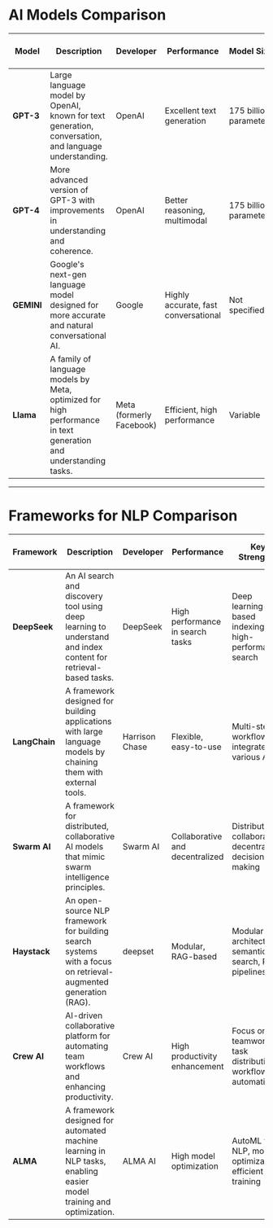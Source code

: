 # AI Models Comparison

| **Model**  | **Description**                                                                                              | **Developer**    | **Performance**                      | **Model Size**             | **Key Strengths**                                           | **Use Cases**                                      | **Fine-Tuning Capability**  |
|------------|--------------------------------------------------------------------------------------------------------------|------------------|--------------------------------------|----------------------------|------------------------------------------------------------|----------------------------------------------------|-----------------------------|
| **GPT-3**  | Large language model by OpenAI, known for text generation, conversation, and language understanding.          | OpenAI           | Excellent text generation            | 175 billion parameters     | Text generation, code completion, conversation             | Chatbots, content generation, code generation     | Yes                         |
| **GPT-4**  | More advanced version of GPT-3 with improvements in understanding and coherence.                              | OpenAI           | Better reasoning, multimodal         | 175 billion parameters     | Multimodal capabilities, fewer biases                      | Advanced NLP tasks, creative writing, medical applications | Yes                         |
| **GEMINI** | Google's next-gen language model designed for more accurate and natural conversational AI.                   | Google           | Highly accurate, fast conversational | Not specified              | Advanced language comprehension, multimodal support        | Virtual assistants, customer service bots, conversational interfaces | Yes                         |
| **Llama**  | A family of language models by Meta, optimized for high performance in text generation and understanding tasks. | Meta (formerly Facebook) | Efficient, high performance          | Variable                   | Open-source, low resource usage                            | Research, chatbots, content creation              | Yes                         |

---

# Frameworks for NLP Comparison

| **Framework** | **Description**                                                                                                      | **Developer**    | **Performance**                   | **Key Strengths**                                               | **Use Cases**                                      | **Fine-Tuning Capability**  |
|---------------|----------------------------------------------------------------------------------------------------------------------|------------------|-----------------------------------|---------------------------------------------------------------|----------------------------------------------------|-----------------------------|
| **DeepSeek**  | An AI search and discovery tool using deep learning to understand and index content for retrieval-based tasks.        | DeepSeek         | High performance in search tasks  | Deep learning-based indexing, high-performance search          | Search engines, data discovery, recommendation systems | Yes                         |
| **LangChain** | A framework designed for building applications with large language models by chaining them with external tools.       | Harrison Chase   | Flexible, easy-to-use             | Multi-step workflows, integrates various APIs                   | Conversational agents, automated content creation, research tools | Yes                         |
| **Swarm AI**  | A framework for distributed, collaborative AI models that mimic swarm intelligence principles.                        | Swarm AI         | Collaborative and decentralized   | Distributed collaboration, decentralized decision-making         | Collective decision systems, autonomous robots, swarm-based learning | Yes                         |
| **Haystack**  | An open-source NLP framework for building search systems with a focus on retrieval-augmented generation (RAG).        | deepset          | Modular, RAG-based               | Modular architecture, semantic search, RAG pipelines           | Search applications, chatbots, Q&A systems                | Yes                         |
| **Crew AI**   | AI-driven collaborative platform for automating team workflows and enhancing productivity.                           | Crew AI          | High productivity enhancement     | Focus on teamwork, task distribution, workflow automation       | Project management, team collaboration, workflow automation | Yes                         |
| **ALMA**      | A framework designed for automated machine learning in NLP tasks, enabling easier model training and optimization.   | ALMA AI          | High model optimization           | AutoML for NLP, model optimization, efficient training          | Model development, optimization for NLP tasks, faster deployment | Yes                         |
